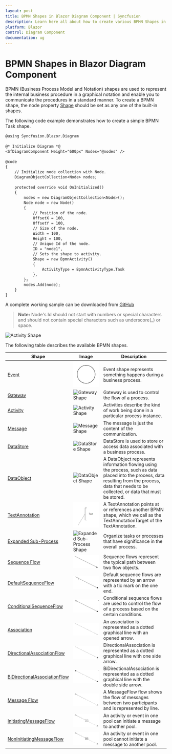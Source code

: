 ```yaml
---
layout: post
title: BPMN Shapes in Blazor Diagram Component | Syncfusion
description: Learn here all about how to create various BPMN Shapes in Syncfusion Blazor Diagram component and more.
platform: Blazor
control: Diagram Component
documentation: ug
---
```


# BPMN Shapes in Blazor Diagram Component

BPMN (Business Process Model and Notation) shapes are used to represent the internal business procedure in a graphical notation and enable you to communicate the procedures in a standard manner. To create a BPMN shape, the node property [Shape](https://help.syncfusion.com/cr/blazor/Syncfusion.Blazor.Diagram.Shape.html) should be set as any one of the built-in shapes.

The following code example demonstrates how to create a simple BPMN Task shape.

```cshtml
@using Syncfusion.Blazor.Diagram

@* Initialize Diagram *@
<SfDiagramComponent Height="600px" Nodes="@nodes" />

@code
{
    // Initialize node collection with Node.
    DiagramObjectCollection<Node> nodes;

    protected override void OnInitialized()
    {
        nodes = new DiagramObjectCollection<Node>();
        Node node = new Node()
        {
            // Position of the node.
            OffsetX = 100,
            OffsetY = 100,
            // Size of the node.
            Width = 100,
            Height = 100,
            // Unique Id of the node.
            ID = "node1",
            // Sets the shape to activity.
            Shape = new BpmnActivity() 
            { 
                ActivityType = BpmnActivityType.Task 
            },
        };
        nodes.Add(node);
    }
}
```
A complete working sample can be downloaded from [GitHub](https://github.com/SyncfusionExamples/Blazor-Diagram-Examples/tree/master/UG-Samples/BpmnEditor/BpmnShape/BpmnShape)


>**Note:** Node's Id should not start with numbers or special characters and should not contain special characters such as underscore(_) or space.

![Activity Shape](../images/Task.png) 

The following table describes the available BPMN shapes.

| Shape | Image | Description|
| -------- | -------- | -------- |
| [Event](https://help.syncfusion.com/cr/blazor/Syncfusion.Blazor.Diagram.BpmnDataObject.html) | ![Event Shape](../images/Bpmn-Event-Start.png) |Event shape represents something happens during a business process.|
| [Gateway](https://help.syncfusion.com/cr/blazor/Syncfusion.Blazor.Diagram.BpmnGateway.html) | ![Gateway Shape](../images/Gateway.png) |Gateway is used to control the flow of a process.|
| [Activity](https://help.syncfusion.com/cr/blazor/Syncfusion.Blazor.Diagram.BpmnActivity.html) | ![Activity Shape](../images/Task.png) |Activities describe the kind of work being done in a particular process instance.|
| [Message](https://help.syncfusion.com/cr/blazor/Syncfusion.Blazor.Diagram.BpmnMessage.html) | ![Message Shape](../images/Message.png) |The message is just the content of the communication.|
| [DataStore](https://help.syncfusion.com/cr/blazor/Syncfusion.Blazor.Diagram.BpmnDataObject.html) | ![DataStore Shape](../images/Datasource.png) |DataStore is used to store or access data associated with a business process.|
| [DataObject](https://help.syncfusion.com/cr/blazor/Syncfusion.Blazor.Diagram.BpmnDataObject.html) | ![DataObject Shape](../images/Dataobject.png) |A DataObject represents information flowing using the process, such as data placed into the process, data resulting from the process, data that needs to be collected, or data that must be stored.|
| [TextAnnotation](https://help.syncfusion.com/cr/blazor/Syncfusion.Blazor.Diagram.BpmnTextAnnotation.html) | ![TextAnnotation Shape](../images/Bpmn-TextAnnotation-Auto.png) |A TextAnnotation points at or references another BPMN shape, which we call as the TextAnnotationTarget of the TextAnnotation.|
| [Expanded Sub-Process](https://help.syncfusion.com/cr/blazor/Syncfusion.Blazor.Diagram.BpmnExpandedSubProcess.html) | ![Expanded Sub-Process Shape](../images/Group.png) |Organize tasks or processes that have significance in the overall process.|
| [Sequence Flow](https://help.syncfusion.com/cr/blazor/Syncfusion.Blazor.Diagram.BpmnFlowType.html#Syncfusion_Blazor_Diagram_BpmnFlowType_SequenceFlow) | ![Sequence Flow  Shape](../images/Bpmn-SequenceFlow.png) |Sequence flows represent the typical path between two flow objects.|
| [DefaultSequenceFlow](https://help.syncfusion.com/cr/blazor/Syncfusion.Blazor.Diagram.BpmnFlowType.html#Syncfusion_Blazor_Diagram_BpmnFlowType_DefaultSequenceFlow) | ![Default Sequence BPMN Shape](../images/Bpmn-DefaultSequentialFlow.png) |Default sequence flows are represented by an arrow with a tic mark on the one end.|
| [ConditionalSequenceFlow](https://help.syncfusion.com/cr/blazor/Syncfusion.Blazor.Diagram.BpmnFlowType.html#Syncfusion_Blazor_Diagram_BpmnFlowType_ConditionalSequenceFlow) | ![Conditional Sequence BPMN Shape](../images/Bpmn-ConditionalSequenceFlow.png) |Conditional sequence flows are used to control the flow of a process based on the certain conditions.|
| [Association](https://help.syncfusion.com/cr/blazor/Syncfusion.Blazor.Diagram.BpmnFlowType.html#Syncfusion_Blazor_Diagram_BpmnFlowType_AssociationFlow) | ![Association Shape](../images/Bpmn-AssociationFlow.png) |An association is represented as a dotted graphical line with an opened arrow.|
| [DirectionalAssociationFlow](https://help.syncfusion.com/cr/blazor/Syncfusion.Blazor.Diagram.BpmnFlowType.html#Syncfusion_Blazor_Diagram_BpmnFlowType_DirectionalAssociationFlow) | ![Directional BPMN FlowShapes](../images/Bpmn-DirectionalAssociatinFlow.png) |DirectionalAssociation is represented as a dotted graphical line with one side arrow.|
| [BiDirectionalAssociationFlow](https://help.syncfusion.com/cr/blazor/Syncfusion.Blazor.Diagram.BpmnFlowType.html#Syncfusion_Blazor_Diagram_BpmnFlowType_BiDirectionalAssociationFlow) | ![BiDirectional BPMN FlowShapes](../images/Bpmn-BidirectionalAssociationFlow.png) |BiDirectionalAssociation is represented as a dotted graphical line with the double side arrow.|
| [Message Flow](https://help.syncfusion.com/cr/blazor/Syncfusion.Blazor.Diagram.BpmnFlowType.html#Syncfusion_Blazor_Diagram_BpmnFlowType_MessageFlow) | ![Message Flow Shape](../images/Bpmn-MessageFlow.png) |A MessageFlow flow shows the flow of messages between two participants and is represented by line.|
| [InitiatingMessageFlow](https://help.syncfusion.com/cr/blazor/Syncfusion.Blazor.Diagram.BpmnFlowType.html#Syncfusion_Blazor_Diagram_BpmnFlowType_InitiatingMessageFlow) | ![InitiatingMessage Message BPMN Shape](../images/Bpmn-NonInitiatingMessageFlow.png) |An activity or event in one pool can initiate a message to another pool.|
| [NonInitiatingMessageFlow](https://help.syncfusion.com/cr/blazor/Syncfusion.Blazor.Diagram.BpmnFlowType.html#Syncfusion_Blazor_Diagram_BpmnFlowType_NonInitiatingMessageFlow) | ![NonInitiatingMessage Message BPMN Shape](../images/Bpmn-InitiatingMessageFlow.png) |An activity or event in one pool cannot initiate a message to another pool.|
